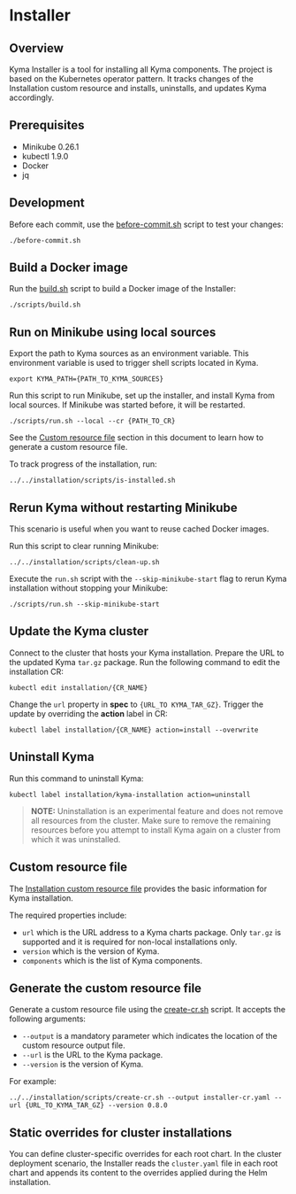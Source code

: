 # Installer

## Overview

Kyma Installer is a tool for installing all Kyma components. The project is based on the Kubernetes operator pattern. It tracks changes of the Installation custom resource and installs, uninstalls, and updates Kyma accordingly.

## Prerequisites

- Minikube 0.26.1
- kubectl 1.9.0
- Docker
- jq

## Development

Before each commit, use the [before-commit.sh](./before-commit.sh) script to test your changes:
  ```
  ./before-commit.sh
  ```

## Build a Docker image

Run the [build.sh](./scripts/build.sh) script to build a Docker image of the Installer:
  ```
  ./scripts/build.sh
  ```

## Run on Minikube using local sources

Export the path to Kyma sources as an environment variable. This environment variable is used to trigger shell scripts located in Kyma.
  ```
  export KYMA_PATH={PATH_TO_KYMA_SOURCES}
  ```

Run this script to run Minikube, set up the installer, and install Kyma from local sources. If Minikube was started before, it will be restarted.
  ```
  ./scripts/run.sh --local --cr {PATH_TO_CR}
  ```

See the [Custom resource file](#custom-resource-file) section in this document to learn how to generate a custom resource file.

To track progress of the installation, run:
  ```
  ../../installation/scripts/is-installed.sh
  ```

## Rerun Kyma without restarting Minikube

This scenario is useful when you want to reuse cached Docker images.

Run this script to clear running Minikube:
  ```
  ../../installation/scripts/clean-up.sh
  ```

Execute the `run.sh` script with the `--skip-minikube-start` flag to rerun Kyma installation without stopping your Minikube:
  ```
  ./scripts/run.sh --skip-minikube-start
  ```

## Update the Kyma cluster

Connect to the cluster that hosts your Kyma installation. Prepare the URL to the updated Kyma `tar.gz` package. Run the following command to edit the installation CR:
  ```
  kubectl edit installation/{CR_NAME}
  ```

Change the `url` property in **spec** to `{URL_TO KYMA_TAR_GZ}`. Trigger the update by overriding the **action** label in CR:
  ```
  kubectl label installation/{CR_NAME} action=install --overwrite
  ```

## Uninstall Kyma

Run this command to uninstall Kyma:
  ```
  kubectl label installation/kyma-installation action=uninstall
  ```

>**NOTE:** Uninstallation is an experimental feature and does not remove all resources from the cluster. Make sure to remove the remaining resources before you attempt to install Kyma again on a cluster from which it was uninstalled.  

## Custom resource file

The [Installation custom resource file](https://github.com/kyma-project/kyma/blob/master/docs/kyma/docs/06-01-installation.md) provides the basic information for Kyma installation.

The required properties include:

- `url` which is the URL address to a Kyma charts package. Only `tar.gz` is supported and it is required for non-local installations only.
- `version` which is the version of Kyma.
- `components` which is the list of Kyma components.

## Generate the custom resource file

Generate a custom resource file using the [create-cr.sh](../../installation/scripts/create-cr.sh) script. It accepts the following arguments:

- `--output` is a mandatory parameter which indicates the location of the custom resource output file.
- `--url` is the URL to the Kyma package.
- `--version` is the version of Kyma.

For example:
  ```
  ../../installation/scripts/create-cr.sh --output installer-cr.yaml --url {URL_TO_KYMA_TAR_GZ} --version 0.8.0
  ```

## Static overrides for cluster installations

You can define cluster-specific overrides for each root chart. In the cluster deployment scenario, the Installer reads the `cluster.yaml` file in each root chart and appends its content to the overrides applied during the Helm installation.
